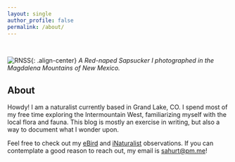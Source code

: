 ```yaml
---
layout: single
author_profile: false
permalink: /about/
---
```


<br>

![RNSS](/images/about.jpg){: .align-center}
*A Red-naped Sapsucker I photographed in the Magdalena Mountains of New Mexico.*

## About
Howdy! I am a naturalist currently based in Grand Lake, CO. I spend most of my free time exploring the Intermountain West, familiarizing myself with the local flora and fauna. This blog is mostly an exercise in writing, but also a way to document what I wonder upon.

Feel free to check out my [eBird](https://ebird.org/profile/MzY3MzY2MA) and [iNaturalist](https://www.inaturalist.org/observations?place_id=any&user_id=spencer3616&verifiable=any) observations. If you can contemplate a good reason to reach out, my email is [sahurt@pm.me](mailto:sahurt@pm.me)!
